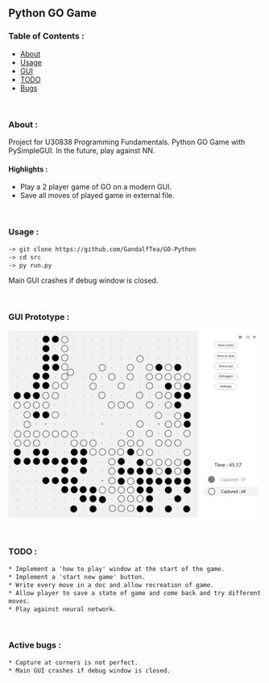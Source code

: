## Python GO Game


### Table of Contents :
   * [About](#about)
   * [Usage](#usage)
   * [GUI](#gui)
   * [TODO](#TODO)
   * [Bugs](#bugs)

&nbsp;

### About : <a name="about"></a>
Project for U30838 Programming Fundamentals. Python GO Game with PySimpleGUI. In the future, play against NN.

#### Highlights :
 * Play a 2 player game of GO on a modern GUI.
 * Save all moves of played game in external file.

&nbsp;

### Usage : <a name="usage"></a>
	-> git clone https://github.com/GandalfTea/GO-Python
	-> cd src
	-> py run.py
Main GUI crashes if debug window is closed.


&nbsp;

### GUI Prototype : <a name="gui"></a>
![alt text](https://github.com/GandalfTea/GO-Python/blob/main/GUIPrototype.png)

&nbsp;

### TODO : <a name="TODO"></a>
	* Implement a 'how to play' window at the start of the game.
	* Implement a 'start new game' button.
	* Write every move in a doc and allow recreation of game.
	* Allow player to save a state of game and come back and try different moves.
	* Play against neural network.

&nbsp;

### Active bugs : <a name="bugs"></a>
	* Capture at corners is not perfect.
	* Main GUI crashes if debug window is closed.
